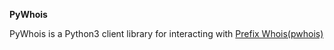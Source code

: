 **PyWhois**

PyWhois is a Python3 client library for interacting with [Prefix Whois(pwhois)](https://www.pwhois.org)
